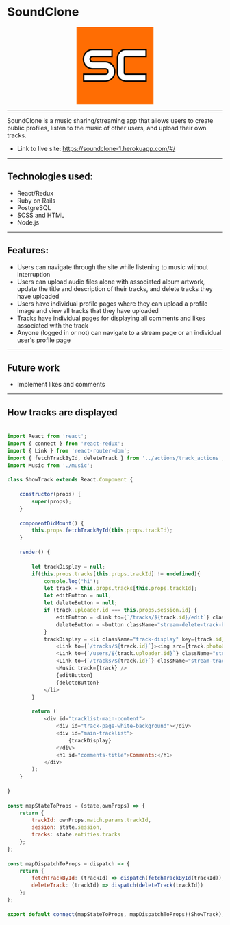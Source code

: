 # SoundClone 

<center>
  <img align="center" width="180" height="180" src="app/assets/images/SC.png">
</center>

------------------------

SoundClone is a music sharing/streaming app that allows users to create public profiles, listen to the music of other users, and upload their own tracks.

- Link to live site: https://soundclone-1.herokuapp.com/#/

------------------------

## Technologies used:
 - React/Redux
 - Ruby on Rails
 - PostgreSQL
 - SCSS and HTML
 - Node.js

------------------------

## Features:
 - Users can navigate through the site while listening to music without interruption
 - Users can upload audio files alone with associated album artwork, update the title and description of their tracks, and delete tracks they have uploaded
 - Users have individual profile pages where they can upload a profile image and view all tracks that they have uploaded
 - Tracks have individual pages for displaying all comments and likes associated with the track
 - Anyone (logged in or not) can navigate to a stream page or an individual user's profile page

------------------------

## Future work
 - Implement likes and comments

------------------------

## How tracks are displayed

```javascript

import React from 'react';
import { connect } from 'react-redux';
import { Link } from 'react-router-dom';
import { fetchTrackById, deleteTrack } from '../actions/track_actions';
import Music from './music';

class ShowTrack extends React.Component {

    constructor(props) {
        super(props);
    }

    componentDidMount() {
        this.props.fetchTrackById(this.props.trackId);
    }

    render() {

        let trackDisplay = null;
        if(this.props.tracks[this.props.trackId] != undefined){
            console.log("hi");
            let track = this.props.tracks[this.props.trackId];
            let editButton = null;
            let deleteButton = null;
            if (track.uploader.id === this.props.session.id) {
                editButton = <Link to={`/tracks/${track.id}/edit`} className="stream-edit-track-button">Edit Track</Link>
                deleteButton = <button className="stream-delete-track-button" onClick={() => this.props.deleteTrack(track.id)}>Delete track</button>
            }
            trackDisplay = <li className="track-display" key={track.id}>
                <Link to={`/tracks/${track.id}`}><img src={track.photoUrl} alt="Album art" /></Link>
                <Link to={`/users/${track.uploader.id}`} className="stream-user-link">{track.uploader.username}</Link>
                <Link to={`/tracks/${track.id}`} className="stream-track-link">{track.title}</Link>
                <Music track={track} />
                {editButton}
                {deleteButton}
            </li>
        }

        return (
            <div id="tracklist-main-content">
                <div id="track-page-white-background"></div>
                <div id="main-tracklist">
                    {trackDisplay}
                </div>
                <h1 id="comments-title">Comments:</h1>
            </div>
        );
    }

}

const mapStateToProps = (state,ownProps) => {
    return {
        trackId: ownProps.match.params.trackId,
        session: state.session,
        tracks: state.entities.tracks
    };
};

const mapDispatchToProps = dispatch => {
    return {
        fetchTrackById: (trackId) => dispatch(fetchTrackById(trackId)),
        deleteTrack: (trackId) => dispatch(deleteTrack(trackId))
    };
};

export default connect(mapStateToProps, mapDispatchToProps)(ShowTrack);

```
